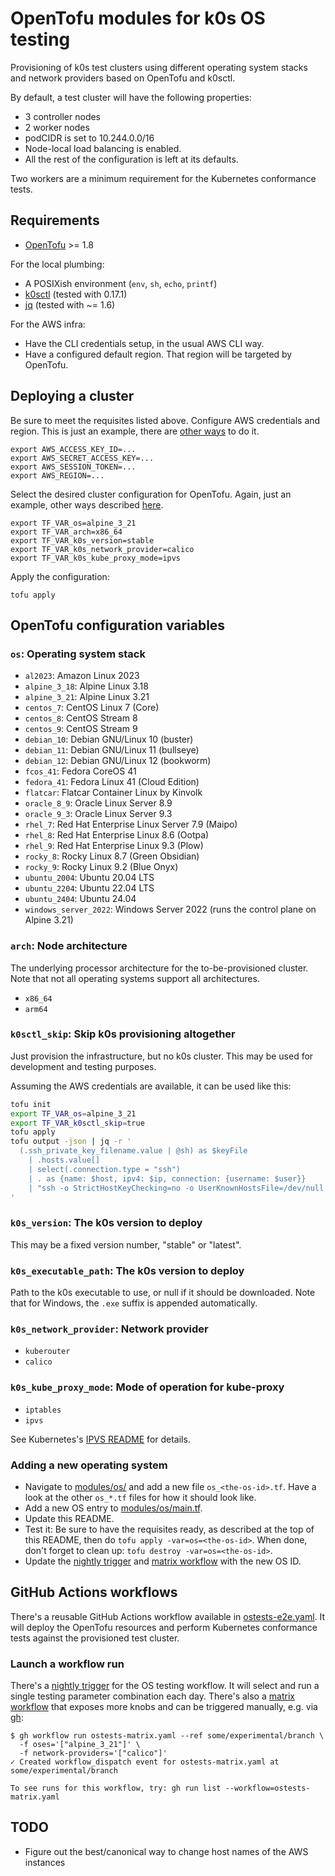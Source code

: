 # OpenTofu modules for k0s OS testing

Provisioning of k0s test clusters using different operating system stacks and
network providers based on OpenTofu and k0sctl.

By default, a test cluster will have the following properties:

* 3 controller nodes
* 2 worker nodes
* podCIDR is set to 10.244.0.0/16
* Node-local load balancing is enabled.
* All the rest of the configuration is left at its defaults.

Two workers are a minimum requirement for the Kubernetes conformance tests.

## Requirements

* [OpenTofu] >= 1.8

For the local plumbing:

* A POSIXish environment (`env`, `sh`, `echo`, `printf`)
* [k0sctl] (tested with 0.17.1)
* [jq] (tested with ~= 1.6)

For the AWS infra:

* Have the CLI credentials setup, in the usual AWS CLI way.
* Have a configured default region. That region will be targeted by OpenTofu.

[OpenTofu]: https://opentofu.org
[k0sctl]: https://github.com/k0sproject/k0sctl/
[jq]: https://jqlang.github.io/jq/

## Deploying a cluster

Be sure to meet the requisites listed above. Configure AWS credentials and
region. This is just an example, there are [other ways][aws-config] to do it.

```shell
export AWS_ACCESS_KEY_ID=...
export AWS_SECRET_ACCESS_KEY=...
export AWS_SESSION_TOKEN=...
export AWS_REGION=...
```

Select the desired cluster configuration for OpenTofu. Again, just an example,
other ways described [here][tf-config].

```shell
export TF_VAR_os=alpine_3_21
export TF_VAR_arch=x86_64
export TF_VAR_k0s_version=stable
export TF_VAR_k0s_network_provider=calico
export TF_VAR_k0s_kube_proxy_mode=ipvs
```

[aws-config]: https://docs.aws.amazon.com/cli/latest/userguide/cli-chap-configure.html
[tf-config]: https://opentofu.org/docs/language/values/variables/#assigning-values-to-root-module-variables

Apply the configuration:

```shell
tofu apply
```

## OpenTofu configuration variables

### `os`: Operating system stack

* `al2023`: Amazon Linux 2023
* `alpine_3_18`: Alpine Linux 3.18
* `alpine_3_21`: Alpine Linux 3.21
* `centos_7`: CentOS Linux 7 (Core)
* `centos_8`: CentOS Stream 8
* `centos_9`: CentOS Stream 9
* `debian_10`: Debian GNU/Linux 10 (buster)
* `debian_11`: Debian GNU/Linux 11 (bullseye)
* `debian_12`: Debian GNU/Linux 12 (bookworm)
* `fcos_41`: Fedora CoreOS 41
* `fedora_41`: Fedora Linux 41 (Cloud Edition)
* `flatcar`: Flatcar Container Linux by Kinvolk
* `oracle_8_9`: Oracle Linux Server 8.9
* `oracle_9_3`: Oracle Linux Server 9.3
* `rhel_7`: Red Hat Enterprise Linux Server 7.9 (Maipo)
* `rhel_8`: Red Hat Enterprise Linux 8.6 (Ootpa)
* `rhel_9`: Red Hat Enterprise Linux 9.3 (Plow)
* `rocky_8`: Rocky Linux 8.7 (Green Obsidian)
* `rocky_9`: Rocky Linux 9.2 (Blue Onyx)
* `ubuntu_2004`: Ubuntu 20.04 LTS
* `ubuntu_2204`: Ubuntu 22.04 LTS
* `ubuntu_2404`: Ubuntu 24.04
* `windows_server_2022`: Windows Server 2022 (runs the control plane on Alpine 3.21)

### `arch`: Node architecture

The underlying processor architecture for the to-be-provisioned cluster. Note
that not all operating systems support all architectures.

* `x86_64`
* `arm64`

### `k0sctl_skip`: Skip k0s provisioning altogether

Just provision the infrastructure, but no k0s cluster. This may be used for
development and testing purposes.

Assuming the AWS credentials are available, it can be used like this:

```sh
tofu init
export TF_VAR_os=alpine_3_21
export TF_VAR_k0sctl_skip=true
tofu apply
tofu output -json | jq -r '
  (.ssh_private_key_filename.value | @sh) as $keyFile
    | .hosts.value[]
    | select(.connection.type = "ssh")
    | . as {name: $host, ipv4: $ip, connection: {username: $user}}
    | "ssh -o StrictHostKeyChecking=no -o UserKnownHostsFile=/dev/null -i \($keyFile) \($user)@\($ip) # \($host)"
'
```

### `k0s_version`: The k0s version to deploy

This may be a fixed version number, "stable" or "latest".

### `k0s_executable_path`: The k0s version to deploy

Path to the k0s executable to use, or null if it should be downloaded. Note that
for Windows, the `.exe` suffix is appended automatically.

### `k0s_network_provider`: Network provider

* `kuberouter`
* `calico`

### `k0s_kube_proxy_mode`: Mode of operation for kube-proxy

* `iptables`
* `ipvs`

See Kubernetes's [IPVS README] for details.

[IPVS README]: https://github.com/kubernetes/kubernetes/blob/master/pkg/proxy/ipvs/README.md

### Adding a new operating system

* Navigate to [modules/os/](modules/os/) and add a new file `os_<the-os-id>.tf`.
  Have a look at the other `os_*.tf` files for how it should look like.
* Add a new OS entry to [modules/os/main.tf](modules/os/main.tf).
* Update this README.
* Test it: Be sure to have the requisites ready, as described at the top of this
  README, then do `tofu apply -var=os=<the-os-id>`. When done, don't
  forget to clean up: `tofu destroy -var=os=<the-os-id>`.
* Update the [nightly trigger] and [matrix workflow] with the new OS ID.

## GitHub Actions workflows

There's a reusable GitHub Actions workflow available in [ostests-e2e.yaml]. It
will deploy the OpenTofu resources and perform Kubernetes conformance tests
against the provisioned test cluster.

[ostests-e2e.yaml]: ../../.github/workflows/ostests-e2e.yaml

### Launch a workflow run

There's a [nightly trigger] for the OS testing workflow. It will select and run
a single testing parameter combination each day. There's also a [matrix
workflow] that exposes more knobs and can be triggered manually, e.g. via [gh]:

```console
$ gh workflow run ostests-matrix.yaml --ref some/experimental/branch \
  -f oses='["alpine_3_21"]' \
  -f network-providers='["calico"]'
✓ Created workflow_dispatch event for ostests-matrix.yaml at some/experimental/branch

To see runs for this workflow, try: gh run list --workflow=ostests-matrix.yaml
```

[gh]: https://github.com/cli/cli

## TODO

* Figure out the best/canonical way to change host names of the AWS instances

[nightly trigger]: ../../.github/workflows/ostests-nightly.yaml
[matrix workflow]: ../../.github/workflows/ostests-matrix.yaml
